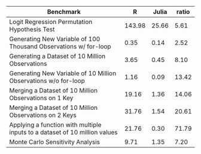 | Benchmark                                                                  	| R      	| Julia 	| ratio 	|
|----------------------------------------------------------------------------	|--------	|-------	|-------	|
| Logit Regression Permutation Hypothesis Test                               	| 143.98 	| 25.66 	| 5.61  	|
| Generating New Variable of 100 Thousand Observations w/ for-loop           	| 0.35   	| 0.14  	| 2.52  	|
| Generating a Dataset of 10 Million Observations                            	| 3.65   	| 0.45  	| 8.10  	|
| Generating New Variable of 10 Million Observations w/o for-loop            	| 1.16   	| 0.09  	| 13.42 	|
| Merging a Dataset of 10 Million Observations on 1 Key                      	| 19.16  	| 1.36  	| 14.06 	|
| Merging a Dataset of 10 Million Observations on 2 Keys                     	| 31.76  	| 1.54  	| 20.61 	|
| Applying a function with multiple inputs to a dataset of 10 million values 	| 21.76  	| 0.30  	| 71.79 	|
| Monte Carlo Sensitivity Analysis                                           	| 9.71   	| 1.35  	| 7.20  	|
